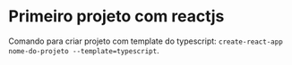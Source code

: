 # Primeiro projeto com reactjs

Comando para criar projeto com template do typescript: `create-react-app nome-do-projeto --template=typescript`.
